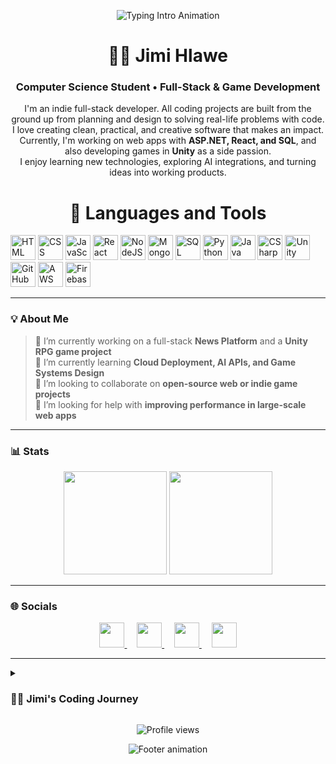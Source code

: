 <!-- Banner / Animation Header -->
<!-- Banner / Animation Header -->
<p align="center">
  <img 
    src="https://readme-typing-svg.demolab.com?font=Fira+Code&size=22&pause=1000&color=F7C45D&center=true&vCenter=true&width=480&lines=Hey+there!;Full-Stack+and+Game+Developer;Turning+ideas+into+working+projects" alt="Typing Intro Animation" />
</p>

<h1 align="center">🏄‍♂️ Jimi Hlawe</h1>
<h3 align="center">Computer Science Student • Full-Stack & Game Development</h3>

<p align="center">
I'm an indie full-stack developer. All coding projects are built from the ground up from planning and design to solving real-life problems with code.<br>
I love creating clean, practical, and creative software that makes an impact.<br>
Currently, I'm working on web apps with <b>ASP.NET, React, and SQL</b>, and also developing games in <b>Unity</b> as a side passion.<br>
I enjoy learning new technologies, exploring AI integrations, and turning ideas into working products.
</p>

<h1 align="center">🧰 Languages and Tools</h1>

<p>
  <img alt="HTML" width="40px" src="https://cdn.jsdelivr.net/gh/devicons/devicon/icons/html5/html5-plain.svg" />
  <img alt="CSS" width="40px" src="https://cdn.jsdelivr.net/gh/devicons/devicon/icons/css3/css3-plain.svg" />
  <img alt="JavaScript" width="40px" src="https://cdn.jsdelivr.net/gh/devicons/devicon/icons/javascript/javascript-plain.svg" />
  <img alt="React" width="40px" src="https://cdn.jsdelivr.net/gh/devicons/devicon/icons/react/react-original.svg" />
  <img alt="NodeJS" width="40px" src="https://www.svgrepo.com/show/373931/node2.svg" />
  <img alt="MongoDB" width="40px" src="https://www.svgrepo.com/show/331488/mongodb.svg" />
  <img alt="SQL" width="40px" src="https://www.svgrepo.com/show/331760/sql-database-generic.svg" />
  <img alt="Python" width="40px" src="https://cdn.jsdelivr.net/gh/devicons/devicon/icons/python/python-plain.svg" />
  <img alt="Java" width="40px" src="https://cdn.jsdelivr.net/gh/devicons/devicon/icons/java/java-original.svg" />
  <img alt="CSharp" width="40px" src="https://www.svgrepo.com/show/353622/c-sharp.svg" />
  <img alt="Unity" width="40px" src="https://www.svgrepo.com/show/354494/unity.svg" />
  <img alt="GitHub" width="40px" src="https://www.svgrepo.com/show/475654/github-color.svg" />
  <img alt="AWS" width="40px" src="https://www.svgrepo.com/show/448266/aws.svg" />
  <img alt="Firebase" width="40px" src="https://www.svgrepo.com/show/373595/firebase.svg" />
</p>

---

### 💡 About Me

> 🔭 I’m currently working on a full-stack **News Platform** and a **Unity RPG game project**  
> 🌱 I’m currently learning **Cloud Deployment, AI APIs, and Game Systems Design**  
> 👯 I’m looking to collaborate on **open-source web or indie game projects**  
> 🤔 I’m looking for help with **improving performance in large-scale web apps**

---

### 📊 Stats

<p align="center">
  <img src="https://github-readme-stats.vercel.app/api?username=Jimihlawe&show_icons=true&theme=gruvbox&hide_border=true" height="165"/>
  <img src="https://streak-stats.demolab.com?user=Jimihlawe&theme=gruvbox&hide_border=true" height="165"/>
</p>

---

### 🌐 Socials

<p align="center">
  <a href="https://discord.com/users/jimihlawe" target="_blank">
    <img src="https://raw.githubusercontent.com/danielcranney/readme-generator/main/public/icons/socials/discord.svg" width="40" />
  </a>&nbsp;&nbsp;&nbsp;
  <a href="https://www.github.com/Jimihlawe" target="_blank">
    <img src="https://raw.githubusercontent.com/danielcranney/readme-generator/main/public/icons/socials/github-dark.svg" width="40" />
  </a>&nbsp;&nbsp;&nbsp;
  <a href="https://www.linkedin.com/in/jimihlawe/" target="_blank">
    <img src="https://raw.githubusercontent.com/danielcranney/readme-generator/main/public/icons/socials/linkedin.svg" width="40" />
  </a>&nbsp;&nbsp;&nbsp;
  <a href="https://www.instagram.com/jmelhlawe/" target="_blank">
    <img src="https://www.svgrepo.com/show/452229/instagram-1.svg" width="40" />
  </a>
</p>


---

<details>
  <summary><h3>👨‍💻 Jimi's Coding Journey</h3></summary>

I am a third-year Computer Science student who loves to create and build new things with code.  
My journey started from curiosity — I wanted to understand how apps and websites really work.  
Over time I learned how to plan, design, and build complete projects by myself, from start to finish.  

I enjoy learning new technologies like C#, Java, JavaScript, SQL, and ASP.NET.  
I also like working on creative projects such as games in Unity and full-stack web apps.  
My goal is to become a strong and creative developer who builds useful and smart systems.
</details>

<p align="center">
  <img src="https://komarev.com/ghpvc/?username=Jimihlawe&style=for-the-badge&color=orange" alt="Profile views" />
</p>

<p align="center">
  <img 
    src="https://readme-typing-svg.demolab.com?font=Fira+Code&size=20&pause=1200&color=9CDCFE&center=true&vCenter=true&width=500&lines=Keep+pushing+forward" alt="Footer animation" />
</p>
